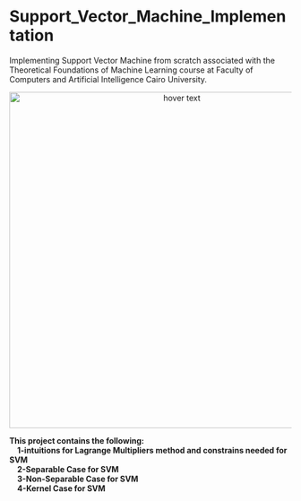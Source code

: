 # Support_Vector_Machine_Implementation
Implementing Support Vector Machine from scratch associated with the Theoretical Foundations of Machine Learning course at Faculty of Computers and Artificial Intelligence Cairo University.
<p align="center">
  <img src="https://user-images.githubusercontent.com/102432512/215268004-04230f00-0cd3-4935-8e0a-67084e27f333.jpg" width="600" title="hover text">
</p>
<strong>This project contains the following:<strong/><br/>
&emsp;1-intuitions for Lagrange Multipliers method and constrains needed for SVM<br/>
&emsp;2-Separable Case for SVM<br/>
&emsp;3-Non-Separable Case for SVM<br/>
&emsp;4-Kernel Case for SVM<br/>



